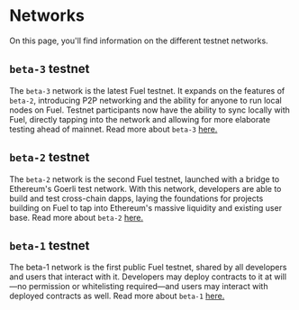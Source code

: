 # Networks

On this page, you'll find information on the different testnet networks.

## `beta-3` testnet

The `beta-3` network is the latest Fuel testnet. It expands on the features of `beta-2`, introducing P2P networking and the ability for anyone to run local nodes on Fuel. Testnet participants now have the ability to sync locally with Fuel, directly tapping into the network and allowing for more elaborate testing ahead of mainnet. Read more about `beta-3` [here.](./beta-3.md)

## `beta-2` testnet

The `beta-2` network is the second Fuel testnet, launched with a bridge to Ethereum's Goerli test network. With this network, developers are able to build and test cross-chain dapps, laying the foundations for projects building on Fuel to tap into Ethereum's massive liquidity and existing user base. Read more about `beta-2` [here.](./beta-2.md)

## `beta-1` testnet

The beta-1 network is the first public Fuel testnet, shared by all developers and users that interact with it. Developers may deploy contracts to it at will—no permission or whitelisting required—and users may interact with deployed contracts as well. Read more about `beta-1` [here.](./beta-1.md)